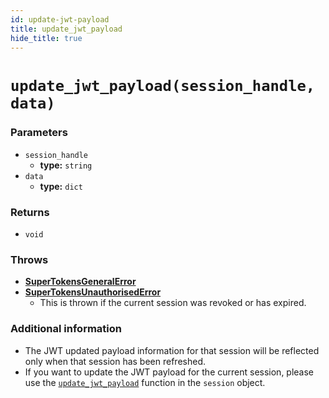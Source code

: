 ```yaml
---
id: update-jwt-payload
title: update_jwt_payload
hide_title: true
---
```


# `update_jwt_payload(session_handle, data)`

### Parameters
- `session_handle`
    - **type:** `string`
- `data`
    - **type:** `dict`

### Returns
- `void`

### Throws
- **[SuperTokensGeneralError](./error-handling/general-error)**
- **[SuperTokensUnauthorisedError](./error-handling/unauthorised)**
    - This is thrown if the current session was revoked or has expired.

### Additional information
- The JWT updated payload information for that session will be reflected only when that session has been refreshed.
- If you want to update the JWT payload for the current session, please use the [`update_jwt_payload`](./session-object/update-jwt-payload) function in the `session` object.